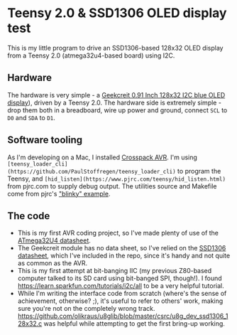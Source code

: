 # Teensy 2.0 & SSD1306 OLED display test

This is my little program to drive an SSD1306-based 128x32 OLED
display from a Teensy 2.0 (atmega32u4-based board) using I2C.

## Hardware

The hardware is very simple - a [Geekcreit 0.91 Inch 128x32 I2C blue
OLED
display](https://www.banggood.com/Geekcreit-0_91-Inch-128x32-IIC-I2C-Blue-OLED-LCD-Display-DIY-Module-SSD1306-Driver-IC-DC-3_3V-5V-p-1140506.html)),
driven by a Teensy 2.0. The hardware side is extremely simple - drop
them both in a breadboard, wire up power and ground, connect `SCL` to
`D0` and `SDA` to `D1`.

## Software tooling

As I'm developing on a Mac, I installed [Crosspack
AVR](https://www.obdev.at/products/crosspack/index.html). I'm using
`[teensy_loader_cli](https://github.com/PaulStoffregen/teensy_loader_cli)`
to program the Teensy, and
`[hid_listen](https://www.pjrc.com/teensy/hid_listen.html)` from
pjrc.com to supply debug output. The utilities source and Makefile
come from pjrc's ["blinky"
example](https://www.pjrc.com/teensy/blinky.zip).

## The code

 * This is my first AVR coding project, so I've made plenty of use of
   the [ATmega32U4
   datasheet](https://ww1.microchip.com/downloads/en/DeviceDoc/Atmel-7766-8-bit-AVR-ATmega16U4-32U4_Datasheet.pdf).
 * The Geekcreit module has no data sheet, so I've relied on the
   [SSD1306
   datasheet](https://cdn-shop.adafruit.com/datasheets/SSD1306.pdf),
   which I've included in the repo, since it's handy and not quite as
   common as the AVR.
 * This is my first attempt at bit-banging IIC (my previous Z80-based
   computer talked to its SD card using bit-banged SPI, though!). I
   found https://learn.sparkfun.com/tutorials/i2c/all to be a very
   helpful tutorial.
 * While I'm writing the interface code from scratch (where's the
   sense of achievement, otherwise? ;), it's useful to refer to
   others' work, making sure you're not on the completely wrong track.
   https://github.com/olikraus/u8glib/blob/master/csrc/u8g_dev_ssd1306_128x32.c
   was helpful while attempting to get the first bring-up working.
